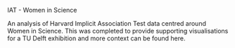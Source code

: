 IAT - Women in Science

An analysis of Harvard Implicit Association Test data centred around Women in Science. This was completed to provide supporting visualisations for a TU Delft exhibition and more context can be found here.


